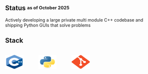 ## Status <sup><sub>as of October 2025</sub></sup>

Actively developing a large private multi module C++ codebase and shipping Python GUIs that solve problems


## Stack

 <div style="display: inline_block"><br>
  <img align="center" alt="C++" height="45" width="60" src="https://raw.githubusercontent.com/devicons/devicon/master/icons/cplusplus/cplusplus-original.svg">
  &nbsp;&nbsp;&nbsp;&nbsp;&nbsp;&nbsp;&nbsp;&nbsp;&nbsp;&nbsp;
  <img align="center" alt="Python" height="45" width="60" src="https://raw.githubusercontent.com/devicons/devicon/master/icons/python/python-original.svg">
  &nbsp;&nbsp;&nbsp;&nbsp;&nbsp;&nbsp;&nbsp;&nbsp;&nbsp;&nbsp;
  <img align="center" alt="Git" height="45" width="60" src="https://raw.githubusercontent.com/devicons/devicon/master/icons/git/git-original.svg">
  &nbsp;&nbsp;&nbsp;&nbsp;&nbsp;&nbsp;&nbsp;&nbsp;&nbsp;&nbsp;
</div>
